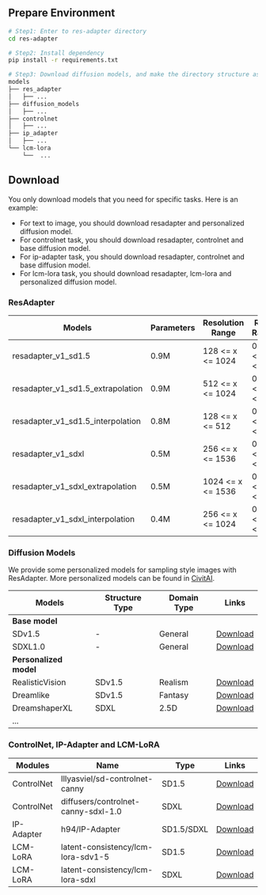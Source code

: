 ## Prepare Environment

```bash
# Step1: Enter to res-adapter directory
cd res-adapter

# Step2: Install dependency
pip install -r requirements.txt

# Step3: Download diffusion models, and make the directory structure as follows:
models
├── res_adapter
│   ├── ...
├── diffusion_models
│   ├── ...
├── controlnet
│   ├── ...
├── ip_adapter
│   ├── ...
└── lcm-lora
    └──  ...
```

## Download

You only download models that you need for specific tasks. Here is an example:
- For text to image, you should download resadapter and personalized diffusion model.
- For controlnet task, you should download resadapter, controlnet and base diffusion model.
- For ip-adapter task, you should download resadapter, controlnet and base diffusion model.
- For lcm-lora task, you should download resadapter, lcm-lora and personalized diffusion model.

### ResAdapter

|Models  | Parameters | Resolution Range | Ratio Range | Links |
| --- | --- |--- | --- | --- |
|resadapter_v1_sd1.5| 0.9M | 128 <= x <= 1024 | 0.25 <= r <= 4 | [Download](https://huggingface.co/jiaxiangc/res-adapter)|
|resadapter_v1_sd1.5_extrapolation| 0.9M | 512 <= x <= 1024 | 0.25 <= r <= 4  | [Download](https://huggingface.co/jiaxiangc/res-adapter)|
|resadapter_v1_sd1.5_interpolation| 0.8M | 128 <= x <= 512 | 0.25 <= r <= 4  | [Download](https://huggingface.co/jiaxiangc/res-adapter)|
|resadapter_v1_sdxl| 0.5M | 256 <= x <= 1536 | 0.25 <= r <= 4  | [Download](https://huggingface.co/jiaxiangc/res-adapter) |
|resadapter_v1_sdxl_extrapolation| 0.5M | 1024 <= x <= 1536 | 0.25 <= r <= 4  | [Download](https://huggingface.co/jiaxiangc/res-adapter) |
|resadapter_v1_sdxl_interpolation| 0.4M | 256 <= x <= 1024 | 0.25 <= r <= 4  | [Download](https://huggingface.co/jiaxiangc/res-adapter) |


### Diffusion Models

We provide some personalized models for sampling style images with ResAdapter.
More personalized models can be found in [CivitAI](https://civitai.com/).

|Models  | Structure Type |Domain Type |Links |
| --- | --- |--- |--- |
| **Base model**
|SDv1.5 | - | General |[Download](https://huggingface.co/runwayml/stable-diffusion-v1-5)|
|SDXL1.0 |- | General |[Download](https://huggingface.co/stabilityai/stable-diffusion-xl-base-1.0) |
| **Personalized model**
|RealisticVision|SDv1.5 |Realism | [Download](https://civitai.com/models/4201/realistic-vision-v60-b1)
|Dreamlike| SDv1.5 | Fantasy | [Download](https://civitai.com/models/1274/dreamlike-diffusion-10)
|DreamshaperXL|SDXL |2.5D | [Download](https://civitai.com/models/112902/dreamshaper-xl)
|...


### ControlNet, IP-Adapter and LCM-LoRA

|Modules | Name | Type | Links |
| --- |--- | --- | --- |
|ControlNet| lllyasviel/sd-controlnet-canny |SD1.5 | [Download](https://huggingface.co/lllyasviel/sd-controlnet-canny)
|ControlNet| diffusers/controlnet-canny-sdxl-1.0 |SDXL | [Download](https://huggingface.co/diffusers/controlnet-canny-sdxl-1.0)
|IP-Adapter| h94/IP-Adapter | SD1.5/SDXL | [Download](https://huggingface.co/h94/IP-Adapter)
|LCM-LoRA| latent-consistency/lcm-lora-sdv1-5 |SD1.5 | [Download](https://huggingface.co/latent-consistency/lcm-lora-sdv1-5)
|LCM-LoRA| latent-consistency/lcm-lora-sdxl | SDXL| [Download](https://huggingface.co/latent-consistency/lcm-lora-sdxl)

